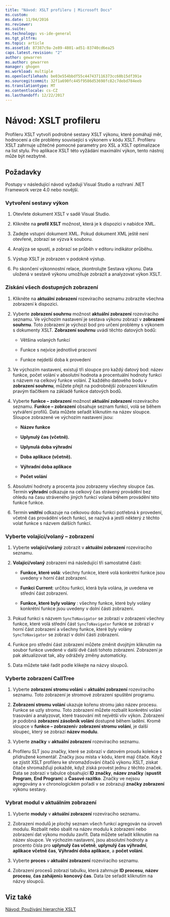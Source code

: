 ```yaml
---
title: "Návod: XSLT profileru | Microsoft Docs"
ms.custom: 
ms.date: 11/04/2016
ms.reviewer: 
ms.suite: 
ms.technology: vs-ide-general
ms.tgt_pltfrm: 
ms.topic: article
ms.assetid: 87387c9a-2e89-4801-ad51-83740cd6ea25
caps.latest.revision: "2"
author: gewarren
ms.author: gewarren
manager: ghogen
ms.workload: multiple
ms.openlocfilehash: be03e554bbdf55c447437116373cc60b15df391e
ms.sourcegitcommit: 32f1a690fc445f9586d53698fc82c7debd784eeb
ms.translationtype: MT
ms.contentlocale: cs-CZ
ms.lasthandoff: 12/22/2017
---
```

# <a name="walkthrough-xslt-profiler"></a>Návod: XSLT profileru
Profileru XSLT vytvoří podrobné sestavy XSLT výkonu, které pomáhají měr, hodnocení a cíle problémy související s výkonem v kódu XSLT. Profileru XSLT zahrnuje užitečné pomocné parametry pro XSL a XSLT optimalizace na list stylu. Pro aplikace XSLT této vyžádání maximální výkon, tento nástroj může být nezbytné.  
  
## <a name="prerequisites"></a>Požadavky  
Postupy v následující návod vyžadují Visual Studio a rozhraní .NET Framework verze 4.0 nebo novější.
  
### <a name="create-the-performance-report"></a>Vytvoření sestavy výkon  
  
1.  Otevřete dokument XSLT v sadě Visual Studio.  
  
2.  Klikněte na **profil XSLT** možnost, která je k dispozici v nabídce XML.  
  
3.  Zadejte vstupní dokument XML. Pokud dokument XML ještě není otevřené, zobrazí se výzva k souboru.  
  
4.  Analýza se spustí, a zobrazí se průběh v editoru indikátor průběhu.  
  
5.  Výstup XSLT je zobrazen v podokně výstup.  
  
6.  Po skončení výkonnostní relace, zkontrolujte Sestava výkonu. Data uložená v sestavě výkonu umožňuje zobrazit a analyzovat výkon XSLT.  
  
### <a name="get-all-the-available-views"></a>Získání všech dostupných zobrazení  
  
1.  Klikněte na **aktuální zobrazení** rozevíracího seznamu zobrazíte všechna zobrazení k dispozici.  
  
2.  Vyberte **zobrazení souhrnu** možnost **aktuální zobrazení** rozevíracího seznamu. Ve výchozím nastavení je sestava výkonu zobrazí v **zobrazení souhrnu**. Toto zobrazení je výchozí bod pro určení problémy s výkonem s dokumenty XSLT. **Zobrazení souhrnu** uvádí těchto datových bodů:  
  
    -   Většina volaných funkcí  
  
    -   Funkce s nejvíce jednotlivé pracovní  
  
    -   Funkce nejdelší doba k provedení  
  
3.  Ve výchozím nastavení, existují tři sloupce pro každý datový bod: název funkce, počet volání v absolutní hodnota a procentuální hodnoty funkci s názvem na celkový funkce volání. Z každého datového bodu v **zobrazení souhrnu**, můžete přejít na podrobnější zobrazení kliknutím pravým tlačítkem na základě funkce datových bodů.  
  
4.  Vyberte **funkce – zobrazení** možnost **aktuální zobrazení** rozevíracího seznamu. **Funkce – zobrazení** obsahuje seznam funkcí, volá se během vytváření profilů. Data můžete seřadit kliknutím na název sloupce. Sloupce zobrazené ve výchozím nastavení jsou:  
  
    -   **Název funkce**  
  
    -   **Uplynulý čas (včetně).**  
  
    -   **Uplynulá doba výhradní**  
  
    -   **Doba aplikace (včetně).**  
  
    -   **Výhradní doba aplikace**  
  
    -   **Počet volání**  
  
5.  Absolutní hodnoty a procenta jsou zobrazeny všechny sloupce čas. Termín **výhradní** odkazuje na celkový čas strávený provádění bez ohledu na času stráveného jiných funkcí volaná během provádění této funkce funkce.  
  
6.  Termín **vnitřní** odkazuje na celkovou dobu funkci potřebná k provedení, včetně čas provádění všech funkcí, se nazývá a jestli některý z těchto volat funkce s názvem dalších funkcí.  
  
### <a name="select-callercallee-view"></a>Vyberte volající/volaný – zobrazení  
  
1.  Vyberte **volající/volaný** zobrazit v **aktuální zobrazení** rozevíracího seznamu.  
  
2.  **Volající/volaný** zobrazení má následující tři samostatné části:  
  
    -   **Funkce, které volá**: všechny funkce, které volá konkrétní funkce jsou uvedeny v horní část zobrazení.  
  
    -   **Funkci Current**: určitou funkci, která byla volána, je uvedena ve střední část zobrazení.  
  
    -   **Funkce, které byly volány** : všechny funkce, které byly volány konkrétní funkce jsou uvedeny v dolní části zobrazení.  
  
3.  Pokud funkci s názvem `SyncToNavigator` se zobrazí v zobrazení všechny funkce, které volá střední část `SyncToNavigator` funkce se zobrazí v horní část zobrazení a všechny funkce, které byly volány `SyncToNavigator` se zobrazí v dolní části zobrazení.  
  
4.  Funkce pro střední část zobrazení můžete změnit dvojitým kliknutím na soubor funkce uvedené v další dvě části tohoto zobrazení. Zobrazení je pak aktualizovat tak, aby odrážely změny automaticky.  
  
5.  Data můžete také řadit podle klikejte na názvy sloupců.  
  
### <a name="select-calltree-view"></a>Vyberte zobrazení CallTree  
  
1.  Vyberte **zobrazení stromu volání** v **aktuální zobrazení** rozevíracího seznamu. Toto zobrazení je stromové zobrazení spuštění programu.  
  
2.  **Zobrazení stromu volání** ukazuje kořenu stromu jako název procesu. Funkce se uzly stromu. Toto zobrazení můžete rozbalit konkrétní volání trasování a analyzovat, které trasování mít největší vliv výkon. Zobrazení je podobná **zobrazení zásobník volání** dostupné během ladění. Kromě sloupce v **funkce – zobrazení**v **zobrazení stromu volání**, je další sloupec, který se zobrazí **název modulu**.  
  
3.  Vyberte **značky** v **aktuální zobrazení** rozevíracího seznamu.  
  
4.  Profileru SLT jsou značky, které se zobrazí v datovém proudu kolekce s přidružené komentář. Značky jsou místa v kódu, které mají čítače. Když se zjistit XSLT profileru ke shromažďování čítačů výkonu XSLT, získat čítače shromažďují pokaždé, když získá provést jednu z těchto značek. Data se zobrazí v tabulce obsahující **ID značky**, **název značky** (**spustit Program**, **End Program**) a  **Časové razítko**. Značky ve nejsou agregovány a v chronologickém pořadí v se zobrazují **značky zobrazení** výkonu sestavy.  
  
### <a name="select-modules-in-the-current-view"></a>Vybrat modul v aktuálním zobrazení  
  
1.  Vyberte **moduly** v **aktuální zobrazení** rozevíracího seznamu.  
  
2.  Zobrazení modulů je plochý seznam všech funkcí agregován na úroveň modulu. Rozbalit nebo sbalit na název modulu k zobrazení nebo zobrazení dat výkonu modulu zavřít. Data můžete seřadit kliknutím na název sloupce. Ve výchozím nastavení, jsou absolutní hodnoty a procento čísla pro **uplynulý čas včetně**, **uplynulý čas výhradní**, **aplikace včetně čas**, **Výhradní doba aplikace**, a **počet volání**.  
  
3.  Vyberte **proces** v **aktuální zobrazení** rozevíracího seznamu.  
  
4.  Zobrazení procesů zobrazí tabulku, která zahrnuje **ID procesu**, **název procesu**, **čas zahájení**a **koncový čas**. Data lze seřadit kliknutím na názvy sloupců.  
  
## <a name="see-also"></a>Viz také  
[Návod: Používání hierarchie XSLT](../xml-tools/walkthrough-using-xslt-hierarchy.md)